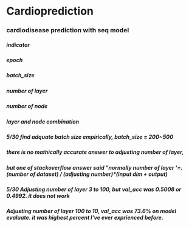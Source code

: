 # Cardioprediction
### cardiodisease prediction with seq model

##### indicator
##### epoch
##### batch_size
##### number of layer
##### number of node
##### layer and node combination 

##### 5/30 find adquate batch size empirically, batch_size = 200~500
##### there is no mathically accurate answer to adjusting number of layer,
##### but one of stackoverflow answer said "normally number of layer '=.(number of dataset) / (adjusting number)*(input dim + output)
##### 5/30 Adjusting number of layer 3 to 100, but val_acc was 0.5008 or 0.4992. it does not work
##### Adjusting number of layer 100 to 10, val_acc was 73.6% on model evaluate. it was highest percent I've ever exprienced before.
